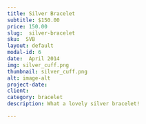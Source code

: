```yaml
---
title: Silver Bracelet
subtitle: $150.00
price: 150.00
slug:  silver-bracelet
sku:  SVB
layout: default
modal-id: 6
date:  April 2014
img: silver_cuff.png
thumbnail: silver_cuff.png
alt: image-alt
project-date: 
client: 
category: bracelet
description: What a lovely silver bracelet!

---
```

